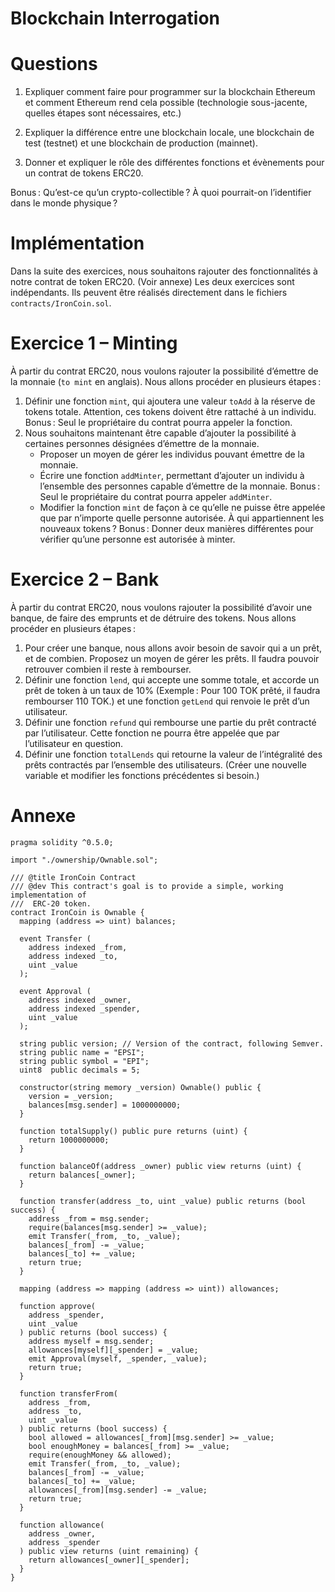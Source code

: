 # Blockchain Interrogation

# Questions

1. Expliquer comment faire pour programmer sur la blockchain Ethereum et comment Ethereum rend cela possible (technologie sous-jacente, quelles étapes sont nécessaires, etc.)

2. Expliquer la différence entre une blockchain locale, une blockchain de test (testnet) et une blockchain de production (mainnet).

3. Donner et expliquer le rôle des différentes fonctions et évènements pour un contrat de tokens ERC20.

Bonus : Qu’est-ce qu’un crypto-collectible ? À quoi pourrait-on l’identifier dans le monde physique ?

# Implémentation

Dans la suite des exercices, nous souhaitons rajouter des fonctionnalités à notre contrat de token ERC20. (Voir annexe) Les deux exercices sont indépendants. Ils peuvent être réalisés directement dans le fichiers `contracts/IronCoin.sol`.

# Exercice 1 – Minting

À partir du contrat ERC20, nous voulons rajouter la possibilité d’émettre de la monnaie (`to mint` en anglais). Nous allons procéder en plusieurs étapes :

1. Définir une fonction `mint`, qui ajoutera une valeur `toAdd` à la réserve de tokens totale. Attention, ces tokens doivent être rattaché à un individu. Bonus : Seul le propriétaire du contrat pourra appeler la fonction.
2. Nous souhaitons maintenant être capable d’ajouter la possibilité à certaines personnes désignées d’émettre de la monnaie.
   - Proposer un moyen de gérer les individus pouvant émettre de la monnaie.
   - Écrire une fonction `addMinter`, permettant d’ajouter un individu à l’ensemble des personnes capable d’émettre de la monnaie. Bonus : Seul le propriétaire du contrat pourra appeler `addMinter`.
   - Modifier la fonction `mint` de façon à ce qu’elle ne puisse être appelée que par n’importe quelle personne autorisée. À qui appartiennent les nouveaux tokens ? Bonus : Donner deux manières différentes pour vérifier qu’une personne est autorisée à minter.

# Exercice 2 – Bank

À partir du contrat ERC20, nous voulons rajouter la possibilité d’avoir une banque, de faire des emprunts et de détruire des tokens. Nous allons procéder en plusieurs étapes :

1. Pour créer une banque, nous allons avoir besoin de savoir qui a un prêt, et de combien. Proposez un moyen de gérer les prêts. Il faudra pouvoir retrouver combien il reste à rembourser.
2. Définir une fonction `lend`, qui accepte une somme totale, et accorde un prêt de token à un taux de 10% (Exemple : Pour 100 TOK prêté, il faudra rembourser 110 TOK.) et une fonction `getLend` qui renvoie le prêt d’un utilisateur.
3. Définir une fonction `refund` qui rembourse une partie du prêt contracté par l’utilisateur. Cette fonction ne pourra être appelée que par l’utilisateur en question.
4. Définir une fonction `totalLends` qui retourne la valeur de l’intégralité des prêts contractés par l’ensemble des utilisateurs. (Créer une nouvelle variable et modifier les fonctions précédentes si besoin.)

# Annexe

```solidity
pragma solidity ^0.5.0;

import "./ownership/Ownable.sol";

/// @title IronCoin Contract
/// @dev This contract's goal is to provide a simple, working implementation of
///  ERC-20 token.
contract IronCoin is Ownable {
  mapping (address => uint) balances;

  event Transfer (
    address indexed _from,
    address indexed _to,
    uint _value
  );

  event Approval (
    address indexed _owner,
    address indexed _spender,
    uint _value
  );

  string public version; // Version of the contract, following Semver.
  string public name = "EPSI";
  string public symbol = "EPI";
  uint8  public decimals = 5;

  constructor(string memory _version) Ownable() public {
    version = _version;
    balances[msg.sender] = 1000000000;
  }

  function totalSupply() public pure returns (uint) {
    return 1000000000;
  }

  function balanceOf(address _owner) public view returns (uint) {
    return balances[_owner];
  }

  function transfer(address _to, uint _value) public returns (bool success) {
    address _from = msg.sender;
    require(balances[msg.sender] >= _value);
    emit Transfer(_from, _to, _value);
    balances[_from] -= _value;
    balances[_to] += _value;
    return true;
  }

  mapping (address => mapping (address => uint)) allowances;

  function approve(
    address _spender,
    uint _value
  ) public returns (bool success) {
    address myself = msg.sender;
    allowances[myself][_spender] = _value;
    emit Approval(myself, _spender, _value);
    return true;
  }

  function transferFrom(
    address _from,
    address _to,
    uint _value
  ) public returns (bool success) {
    bool allowed = allowances[_from][msg.sender] >= _value;
    bool enoughMoney = balances[_from] >= _value;
    require(enoughMoney && allowed);
    emit Transfer(_from, _to, _value);
    balances[_from] -= _value;
    balances[_to] += _value;
    allowances[_from][msg.sender] -= _value;
    return true;
  }

  function allowance(
    address _owner,
    address _spender
  ) public view returns (uint remaining) {
    return allowances[_owner][_spender];
  }
}
```
